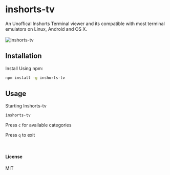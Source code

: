 # inshorts-tv 

An Unoffical Inshorts Terminal viewer and its compatible with most terminal emulators on Linux, Android and OS X.
<br />
<br />
![inshorts-tv](https://i.imgur.com/8csqzpS.png)

## Installation
Install Using npm:

```sh
npm install -g inshorts-tv
```

## Usage
Starting Inshorts-tv

```sh
inshorts-tv
```

Press `c` for available categories 

Press `q` to exit 

<br />

#### License
MIT


